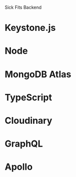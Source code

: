 Sick Fits Backend

# Keystone.js
# Node
# MongoDB Atlas
# TypeScript
# Cloudinary
# GraphQL
# Apollo